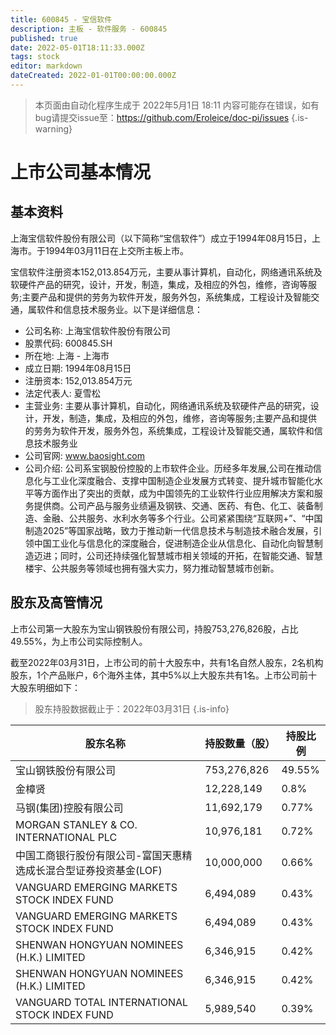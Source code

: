 ```yaml
---
title: 600845 - 宝信软件
description: 主板 - 软件服务 - 600845
published: true
date: 2022-05-01T18:11:33.000Z
tags: stock
editor: markdown
dateCreated: 2022-01-01T00:00:00.000Z
---
```


> 本页面由自动化程序生成于 2022年5月1日 18:11
> 内容可能存在错误，如有bug请提交issue至：https://github.com/Eroleice/doc-pi/issues
{.is-warning}

# 上市公司基本情况

## 基本资料

上海宝信软件股份有限公司（以下简称“宝信软件”）成立于1994年08月15日，上海市。于1994年03月11日在上交所主板上市。

宝信软件注册资本152,013.854万元，主要从事计算机，自动化，网络通讯系统及软硬件产品的研究，设计，开发，制造，集成，及相应的外包，维修，咨询等服务;主要产品和提供的劳务为软件开发，服务外包，系统集成，工程设计及智能交通，属软件和信息技术服务业。以下是详细信息：

- 公司名称: 上海宝信软件股份有限公司
- 股票代码: 600845.SH
- 所在地: 上海 - 上海市
- 成立日期: 1994年08月15日
- 注册资本: 152,013.854万元
- 法定代表人: 夏雪松
- 主营业务: 主要从事计算机，自动化，网络通讯系统及软硬件产品的研究，设计，开发，制造，集成，及相应的外包，维修，咨询等服务;主要产品和提供的劳务为软件开发，服务外包，系统集成，工程设计及智能交通，属软件和信息技术服务业
- 公司官网: www.baosight.com
- 公司介绍: 公司系宝钢股份控股的上市软件企业。历经多年发展,公司在推动信息化与工业化深度融合、支撑中国制造企业发展方式转变、提升城市智能化水平等方面作出了突出的贡献，成为中国领先的工业软件行业应用解决方案和服务提供商。公司产品与服务业绩遍及钢铁、交通、医药、有色、化工、装备制造、金融、公共服务、水利水务等多个行业。公司紧紧围绕“互联网+”、“中国制造2025”等国家战略，致力于推动新一代信息技术与制造技术融合发展，引领中国工业化与信息化的深度融合，促进制造企业从信息化、自动化向智慧制造迈进；同时，公司还持续强化智慧城市相关领域的开拓，在智能交通、智慧楼宇、公共服务等领域也拥有强大实力，努力推动智慧城市创新。


## 股东及高管情况

上市公司第一大股东为宝山钢铁股份有限公司，持股753,276,826股，占比49.55%，为上市公司实际控制人。

截至2022年03月31日，上市公司的前十大股东中，共有1名自然人股东，2名机构股东，1个产品账户，6个海外主体，其中5%以上大股东共有1名。上市公司前十大股东明细如下：

> 股东持股数据截止于：2022年03月31日
{.is-info}

| 股东名称 | 持股数量（股） | 持股比例 |
| --- | --- | --- |
| 宝山钢铁股份有限公司 | 753,276,826 | 49.55% |
| 金樟贤 | 12,228,149 | 0.8% |
| 马钢(集团)控股有限公司 | 11,692,179 | 0.77% |
| MORGAN   STANLEY & CO. INTERNATIONAL PLC | 10,976,181 | 0.72% |
| 中国工商银行股份有限公司-富国天惠精选成长混合型证券投资基金(LOF) | 10,000,000 | 0.66% |
| VANGUARD   EMERGING MARKETS STOCK INDEX FUND | 6,494,089 | 0.43% |
| VANGUARD EMERGING MARKETS STOCK INDEX FUND | 6,494,089 | 0.43% |
| SHENWAN   HONGYUAN NOMINEES (H.K.) LIMITED | 6,346,915 | 0.42% |
| SHENWAN HONGYUAN NOMINEES (H.K.) LIMITED | 6,346,915 | 0.42% |
| VANGUARD   TOTAL INTERNATIONAL STOCK INDEX FUND | 5,989,540 | 0.39% |




